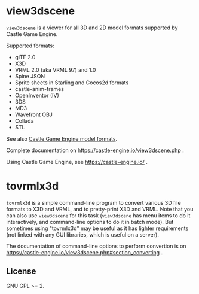# view3dscene

`view3dscene` is a viewer for all 3D and 2D model formats supported by Castle Game Engine.

Supported formats:

- glTF 2.0
- X3D
- VRML 2.0 (aka VRML 97) and 1.0
- Spine JSON
- Sprite sheets in Starling and Cocos2d formats
- castle-anim-frames
- OpenInventor (IV)
- 3DS
- MD3
- Wavefront OBJ
- Collada
- STL

See also [Castle Game Engine model formats](https://castle-engine.io/creating_data_model_formats.php).

Complete documentation on https://castle-engine.io/view3dscene.php .

Using Castle Game Engine, see https://castle-engine.io/ .

# tovrmlx3d

`tovrmlx3d` is a simple command-line program to convert various 3D file formats to X3D and VRML, and to pretty-print X3D and VRML. Note that you can also use `view3dscene` for this task (`view3dscene` has menu items to do it interactively, and command-line options to do it in batch mode). But sometimes using "tovrmlx3d" may be useful as it has lighter requirements (not linked with any GUI libraries, which is useful on a server).

The documentation of command-line options to perform convertion is on https://castle-engine.io/view3dscene.php#section_converting .

## License

GNU GPL >= 2.
